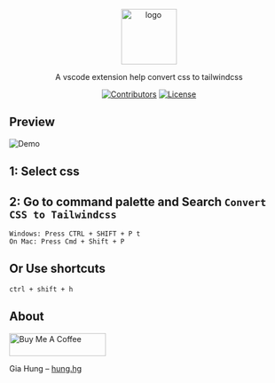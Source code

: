 <p align="center">
<a href="https://marketplace.visualstudio.com/items?itemName=hunghg255.css-2-tailwindcss" target="_blank" rel="noopener noreferrer">
<img src="https://api.iconify.design/tabler:brand-vscode.svg?color=%23b4dafd" alt="logo" width='100'/></a>
</p>

<p align="center">
  A vscode extension help convert css to tailwindcss
</p>

<p align="center">
  <a href="https://github.com/hunghg255/css-to-tailwindcss-extension/graphs/contributors" target="_blank" rel="noopener noreferrer"><img src="https://img.shields.io/badge/all_contributors-1-orange.svg" alt="Contributors" /></a>
  <a href="https://github.com/hunghg255/css-to-tailwindcss-extension/blob/main/LICENSE" target="_blank" rel="noopener noreferrer"><img src="https://badgen.net/github/license/hunghg255/css-to-tailwindcss-extension" alt="License" /></a>
</p>

## Preview

![Demo](https://res.cloudinary.com/hunghg255/image/upload/v1685594372/css2tailwindcss-demo_lzpyfi.gif)

## 1: Select css

## 2: Go to command palette and Search `Convert CSS to Tailwindcss`

```
Windows: Press CTRL + SHIFT + P t
On Mac: Press Cmd + Shift + P
```

## Or Use shortcuts

```
ctrl + shift + h
```

## About

<a href="https://www.buymeacoffee.com/hunghg255" target="_blank"><img src="https://cdn.buymeacoffee.com/buttons/default-orange.png" alt="Buy Me A Coffee" height="41" width="174"></a>

Gia Hung – [hung.hg](https://hung.thedev.id)
